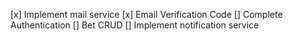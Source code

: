 [x] Implement mail service
[x] Email Verification Code
[] Complete Authentication
[] Bet CRUD
[] Implement notification service
